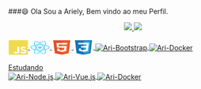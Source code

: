  ###😄 Ola Sou a Ariely, Bem vindo ao meu Perfil.

<div align="center">
  <a href="https://github.com/rafaballerini">
  <img height="180em" src="https://github-readme-stats.vercel.app/api?username=arielytamirys&show_icons=true&theme=dracula&include_all_commits=true&count_private=true"/>
  <img height="180em" src="https://github-readme-stats.vercel.app/api/top-langs/?username=arielytamirys&layout=compact&langs_count=7&theme=dracula"/>
</div>

<div style="display: inline_block"><br>
 
  <img align="center" alt="Ari-Js" height="30" width="40" src="https://raw.githubusercontent.com/devicons/devicon/master/icons/javascript/javascript-plain.svg">
  <img align="center" alt="Ari-React" height="30" width="40" src="https://raw.githubusercontent.com/devicons/devicon/master/icons/react/react-original.svg">
  <img align="center" alt="Ari-HTML" height="30" width="40" src="https://raw.githubusercontent.com/devicons/devicon/master/icons/html5/html5-original.svg">
  <img align="center" alt="Ari-CSS" height="30" width="40" src="https://raw.githubusercontent.com/devicons/devicon/master/icons/css3/css3-original.svg">
  <img align="center" alt="Ari-Bootstrap" height="30" width="40" src="https://cdn.jsdelivr.net/gh/devicons/devicon/icons/bootstrap/bootstrap-original-wordmark.svg" />   
  <img align="center" alt="Ari-Docker" height="30" width="40" src="https://cdn.jsdelivr.net/gh/devicons/devicon/icons/docker/docker-original-wordmark.svg" />        
 </div>
</br>
 Estudando 
 </br>
 <div>
  <img align="center" alt="Ari-Node.js" height="30" width="40" src="https://cdn.jsdelivr.net/gh/devicons/devicon/icons/nodejs/nodejs-original.svg" />
  <img align="center" alt="Ari-Vue.js" height="30" width="40" src="https://cdn.jsdelivr.net/gh/devicons/devicon/icons/vuejs/vuejs-original.svg" />
  <img align="center" alt="Ari-Docker" height="30" width="40" src="https://cdn.jsdelivr.net/gh/devicons/devicon/icons/java/java-original.svg" />
 </div>        
  
